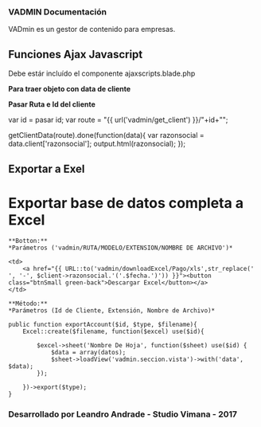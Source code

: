 ### VADMIN Documentación

VADmin es un gestor de contenido para empresas.

## Funciones Ajax Javascript

Debe estár incluído el componente ajaxscripts.blade.php


**Para traer objeto con data de cliente**

**Pasar Ruta e Id del cliente**

var id    = pasar id;
var route = "{{ url('vadmin/get_client') }}/"+id+"";

getClientData(route).done(function(data){
    var razonsocial = data.client['razonsocial'];
    output.html(razonsocial);
});

## Exportar a Exel

# Exportar base de datos completa a Excel

    **Botton:**
    *Parámetros ('vadmin/RUTA/MODELO/EXTENSION/NOMBRE DE ARCHIVO')*
    
    <td>
        <a href="{{ URL::to('vadmin/downloadExcel/Pago/xls',str_replace(' ', '-', $client->razonsocial.'('.$fecha.')')) }}"><button class="btnSmall green-back">Descargar Excel</button></a>
    </td>

    **Método:**
    *Parámetros (Id de Cliente, Extensión, Nombre de Archivo)*
    
    public function exportAccount($id, $type, $filename){
        Excel::create($filename, function($excel) use($id){

            $excel->sheet('Nombre De Hoja', function($sheet) use($id) {              
                $data = array(datos);
                $sheet->loadView('vadmin.seccion.vista')->with('data', $data);
            });

        })->export($type);
    }

### Desarrollado por Leandro Andrade - Studio Vimana - 2017
